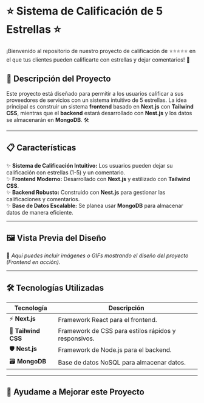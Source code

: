 # ⭐ Sistema de Calificación de 5 Estrellas ⭐

¡Bienvenido al repositorio de nuestro proyecto de calificación de ⭐⭐⭐⭐⭐ en el que tus clientes pueden calificarte con estrellas y dejar comentarios! 🚀

## 📝 Descripción del Proyecto
Este proyecto está diseñado para permitir a los usuarios calificar a sus proveedores de servicios con un sistema intuitivo de 5 estrellas. La idea principal es construir un sistema **frontend** basado en **Next.js** con **Tailwind CSS**, mientras que el **backend** estará desarrollado con **Nest.js** y los datos se almacenarán en **MongoDB**. 🛠️

---

## 📋 Características
✨ **Sistema de Calificación Intuitivo:** Los usuarios pueden dejar su calificación con estrellas (1-5) y un comentario.  
✨ **Frontend Moderno:** Desarrollado con **Next.js** y estilizado con **Tailwind CSS**.  
✨ **Backend Robusto:** Construido con **Nest.js** para gestionar las calificaciones y comentarios.  
✨ **Base de Datos Escalable:** Se planea usar **MongoDB** para almacenar datos de manera eficiente.  

---

## 🖼️ Vista Previa del Diseño
📸 *Aquí puedes incluir imágenes o GIFs mostrando el diseño del proyecto (Frontend en acción)*.

---

## 🛠️ Tecnologías Utilizadas
| **Tecnología** | **Descripción** |
|----------------|-----------------|
| ⚡ **Next.js** | Framework React para el frontend. |
| 🎨 **Tailwind CSS** | Framework de CSS para estilos rápidos y responsivos. |
| 🛡️ **Nest.js** | Framework de Node.js para el backend. |
| 🗃️ **MongoDB** | Base de datos NoSQL para almacenar datos. |

---

## 🚀 Ayudame a Mejorar este Proyecto
